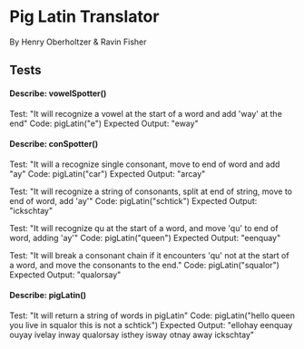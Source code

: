 # Pig Latin Translator

By Henry Oberholtzer & Ravin Fisher

## Tests

#### Describe: vowelSpotter()

Test: "It will recognize a vowel at the start of a word and add 'way' at the end"
Code: pigLatin("e")
Expected Output: "eway"

#### Describe: conSpotter()

Test: "It will a recognize single consonant, move to end of word and add "ay"
Code: pigLatin("car")
Expected Output: "arcay"

Test: "It will recognize a string of consonants, split at end of string, move to end of word, add 'ay'"
Code: pigLatin("schtick")
Expected Output: "ickschtay"

Test: "It will recognize qu at the start of a word, and move 'qu' to end of word, adding 'ay'"
Code: pigLatin("queen")
Expected Output: "eenquay"

Test: "It will break a consonant chain if it encounters 'qu' not at the start of a word, and move the consonants to the end."
Code: pigLatin("squalor")
Expected Output: "qualorsay"

#### Describe: pigLatin()

Test: "It will return a string of words in pigLatin"
Code: pigLatin("hello queen you live in squalor this is not a schtick")
Expected Output: "ellohay eenquay ouyay ivelay inway qualorsay isthey isway otnay away ickschtay"